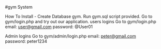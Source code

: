 #gym System

How To Install -
Create Database gym.
Run gym.sql script provided.
Go to gym/login.php and try out our application.
users logins
Go to gym/login.php email: user@gmail.com password: @User01

Admin logins
Go to gym/admin/login.php email: peter@gmail.com password: peter1234

